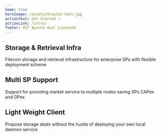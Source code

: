 ```yaml
---
home: true
heroImage: /assets/droplet-hero.jpg
actionText: Get Started →
actionLink: /intro/
footer: MIT Apache dual Licensed 
---
```


<div class="features">
  <div class="feature">
    <h2>Storage & Retrieval Infra</h2>
    <p>Filecoin storage and retrieval infrastructure for enterprise SPs with flexible deployment scheme</p>
  </div>
  
  <div class="feature">
    <h2>Multi SP Support</h2>
    <p>Support for providing market service to multiple nodes saving SPs CAPex and OPex</p>
  </div>
  
  <div class="feature">
    <h2>Light Weight Client</h2>
    <p>Propose storage deals without the hustle of deploying your own local daemon service</p>
  </div>
</div>
